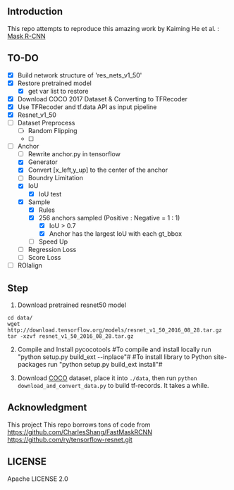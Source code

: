 ## Introduction
This repo attempts to reproduce this amazing work by Kaiming He et al. :
[Mask R-CNN](https://arxiv.org/abs/1703.06870)

## TO-DO
- [x] Build network structure of 'res_nets_v1_50'
- [x] Restore pretrained model
    - [x] get var list to restore
- [x] Download COCO 2017 Dataset & Converting to TFRecoder
- [x] Use TFRecoder and tf.data API as input pipeline
- [x] Resnet_v1_50
- [ ] Dataset Preprocess
    - [ ] Random Flipping
    - [ ] 
- [ ] Anchor
    - [ ] Rewrite anchor.py in tensorflow
    - [x] Generator
    - [x] Convert [x_left,y_up] to the center of the anchor
    - [ ] Boundry Limitation
    - [x] IoU
        - [x] IoU test
    - [x] Sample 
        - [x] Rules
        - [x] 256 anchors sampled (Positive : Negative = 1 : 1)
            - [x] IoU > 0.7
            - [x] Anchor has the largest IoU with each gt_bbox
        - [ ] Speed Up
    - [ ] Regression Loss
    - [ ] Score Loss
- [ ] ROIalign

## Step
1. Download pretrained resnet50 model
```
cd data/
wget http://download.tensorflow.org/models/resnet_v1_50_2016_08_28.tar.gz
tar -xzvf resnet_v1_50_2016_08_28.tar.gz
```
2. Compile and Install pycocotools
#To compile and install locally run "python setup.py build_ext --inplace"#
#To install library to Python site-packages run "python setup.py build_ext install"#

3. Download [COCO](http://mscoco.org/dataset/#download) dataset, place it into `./data`, then run `python download_and_convert_data.py` to build tf-records. It takes a while.
## Acknowledgment
This project This repo borrows tons of code from
https://github.com/CharlesShang/FastMaskRCNN
https://github.com/ry/tensorflow-resnet.git
## LICENSE
Apache LICENSE 2.0
